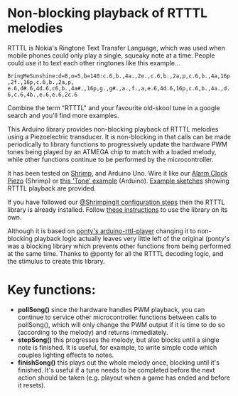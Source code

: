 # Non-blocking playback of RTTTL melodies

RTTTL is Nokia's Ringtone Text Transfer Language, which was used when mobile phones could only play a single, squeaky note at a time. People could use it to text each other ringtones like this example...

```BringMeSunshine:d=8,o=5,b=140:c.6,b.,4a.,2e.,c.6,b.,2a,p,c.6,b.,4a,16p,2f.,16p,c.6,b.,2a,p, e.6,d#.6,4d.6,c6,b.,4a#.,16p,g.,g#.,a.,f.,a,e.6,4d.6,16p,c.6,b.,4a.,d.6,c.6,4b.,e.6,e.6,2c.6```

Combine the term "RTTTL" and your favourite old-skool tune in a google search and you'll find more examples.

This Arduino library provides non-blocking playback of RTTTL melodies using a Piezoelectric transducer. It is non-blocking in that calls can be made periodically to library functions to progressively update the hardware PWM tones being played by an ATMEGA chip to match with a loaded melody, while other functions continue to be performed by the microcontroller.

It has been tested on [Shrimp](http://start.shrimping.it/project/shrimp/), and Arduino Uno. Wire it like our [Alarm Clock Piezo](http://start.shrimping.it/project/alarmclock/build.html#step12) (Shrimp) or [this 'Tone' example](https://www.arduino.cc/en/Tutorial/ToneMelody) (Arduino). [Example sketches](https://github.com/cefn/non-blocking-rtttl-arduino/tree/master/rtttl/examples) showing RTTTL playback are provided. 

If you have followed our [@ShrimpingIt configuration steps](http://start.shrimping.it/project/shrimp/program.html) then the RTTTL library is already installed. Follow [these instructions](https://www.arduino.cc/en/Guide/Libraries) to use the library on its own. 

Although it is based on [ponty's arduino-rttl-player](https://github.com/ponty/arduino-rtttl-player) changing it to non-blocking playback logic actually leaves very little left of the original (ponty's was a blocking library which prevents other functions from being performed at the same time. Thanks to @ponty for all the RTTTL decoding logic, and the stimulus to create this library.

# Key functions:

* **pollSong()** since the hardware handles PWM playback, you can continue to service other microcontroller functions between calls to pollSong(), which will only change the PWM output if it is time to do so (according to the melody) and returns immediately.
* **stepSong()** this progresses the melody, but also blocks until a single note is finished. It is useful, for example, to write simple code which couples lighting effects to notes.
* **finishSong()** this plays out the whole melody once, blocking until it's finished. It's useful if a tune needs to be completed before the next action should be taken (e.g. playout when a game has ended and before it resets).
